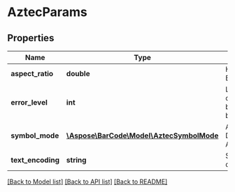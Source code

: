 # AztecParams

## Properties
Name | Type | Description | Notes
------------ | ------------- | ------------- | -------------
**aspect_ratio** | **double** | Height/Width ratio of 2D BarCode module. | [optional] 
**error_level** | **int** | Level of error correction of Aztec types of barcode. Value should between 10 to 95. | [optional] 
**symbol_mode** | [**\Aspose\BarCode\Model\AztecSymbolMode**](AztecSymbolMode.md) | Aztec Symbol mode. Default value: AztecSymbolMode.Auto. | [optional] 
**text_encoding** | **string** | Sets the encoding of codetext. | [optional] 

[[Back to Model list]](../README.md#documentation-for-models) [[Back to API list]](../README.md#documentation-for-api-endpoints) [[Back to README]](../README.md)


